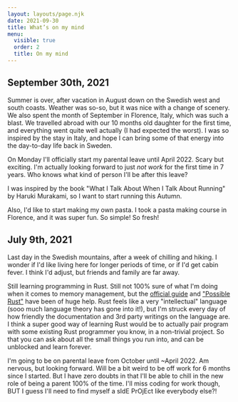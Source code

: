 ```yaml
---
layout: layouts/page.njk
date: 2021-09-30
title: What’s on my mind
menu:
  visible: true
  order: 2
  title: On my mind
---
```


<section>

# September 30th, 2021

Summer is over, after vacation in August down on the Swedish west and south coasts. Weather was so-so, but it was nice with a change of scenery. We also spent the month of September in Florence, Italy, which was such a blast. We travelled abroad with our 10 months old daughter for the first time, and everything went quite well actually (I had expected the worst). I was so inspired by the stay in Italy, and hope I can bring some of that energy into the day-to-day life back in Sweden.

On Monday I'll officially start my parental leave until April 2022. Scary but exciting. I'm actually looking forward to just _not work_ for the first time in 7 years. Who knows what kind of person I'll be after this leave?

I was inspired by the book "What I Talk About When I Talk About Running" by Haruki Murakami, so I want to start running this Autumn.

Also, I'd like to start making my own pasta. I took a pasta making course in Florence, and it was super fun. So simple! So fresh!

</section>

<section>

# July 9th, 2021

Last day in the Swedish mountains, after a week of chilling and hiking. I wonder if I'd like living here for longer periods of time, or if I'd get cabin fever. I think I'd adjust, but friends and family are far away.

Still learning programming in Rust. Still not 100% sure of what I'm doing when it comes to memory management, but the [official guide](https://doc.rust-lang.org/book/) and ["Possible Rust"](https://www.possiblerust.com/) have been of huge help. Rust feels like a very "intellectual" language (sooo much language theory has gone into it!), but I'm struck every day of how friendly the documentation and 3rd party writings on the language are. I think a super good way of learning Rust would be to actually pair program with some existing Rust programmer you know, in a non-trivial project. So that you can ask about all the small things you run into, and can be unblocked and learn forever.

I'm going to be on parental leave from October until ~April 2022. Am nervous, but looking forward. Will be a bit weird to be off work for 6 months since I started. But I have zero doubts in that I'll be able to chill in the new role of being a parent 100% of the time. I'll miss coding for work though, BUT I guess I'll need to find myself a sIdE PrOjEct like everybody else?!

</section>

